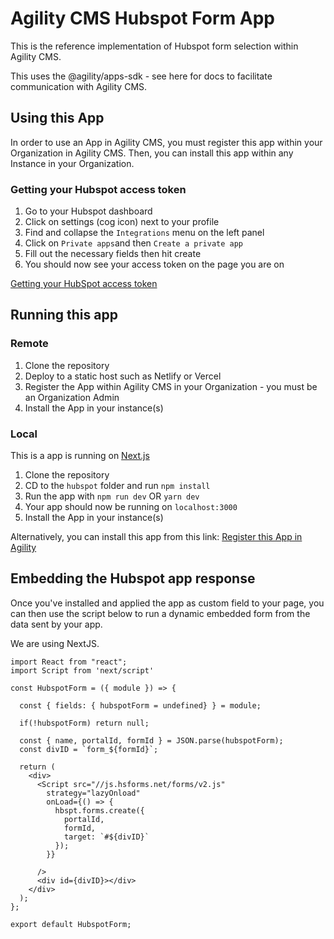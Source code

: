 # Agility CMS Hubspot Form App

This is the reference implementation of Hubspot form selection within Agility CMS.

This uses the @agility/apps-sdk - see here for docs to facilitate communication with Agility CMS.

## Using this App

In order to use an App in Agility CMS, you must register this app within your Organization in Agility CMS. Then, you can install this app within any Instance in your Organization.

### Getting your Hubspot access token

1. Go to your Hubspot dashboard
2. Click on settings (cog icon) next to your profile
3. Find and collapse the `Integrations` menu on the left panel
4. Click on `Private apps`and then `Create a private app`
5. Fill out the necessary fields then hit create
6. You should now see your access token on the page you are on

[Getting your HubSpot access token](https://agilitycms.com/docs/developers/hubspot#4UOxVKg7aH)

## Running this app

### Remote

1. Clone the repository
2. Deploy to a static host such as Netlify or Vercel
3. Register the App within Agility CMS in your Organization - you must be an Organization Admin
4. Install the App in your instance(s)

### Local

This is a app is running on [Next.js](https://nextjs.org/)

1. Clone the repository
2. CD to the `hubspot` folder and run `npm install`
3. Run the app with `npm run dev` OR `yarn dev`
4. Your app should now be running on `localhost:3000`
5. Install the App in your instance(s)

Alternatively, you can install this app from this link:  [Register this App in Agility](https://manager.agilitycms.com/org/apps/create-app?name=Hubspot&url=https://agilitycms-hubspot-app.vercel.app/&description=Use%20forms%20from%20your%20Hubspot%20account%20in%20Agility%20CMS.&icon=https%3A%2F%2Fcdn.agilitycms.com%2Fcontent-manager%2Fpublic-app-icons%2Fhubspot-logo.svg)

## Embedding the Hubspot app response

Once you've installed and applied the app as custom field to your page, you can then use the script below to run a dynamic embedded form from the data sent by your app.

We are using NextJS.

```
import React from "react";
import Script from 'next/script'

const HubspotForm = ({ module }) => {

  const { fields: { hubspotForm = undefined} } = module;

  if(!hubspotForm) return null;

  const { name, portalId, formId } = JSON.parse(hubspotForm);
  const divID = `form_${formId}`;

  return (
    <div>
      <Script src="//js.hsforms.net/forms/v2.js"
        strategy="lazyOnload"
        onLoad={() => {
          hbspt.forms.create({
            portalId,
            formId,
            target: `#${divID}`
          });
        }}

      />
      <div id={divID}></div>
    </div>
  );
};

export default HubspotForm;
```
